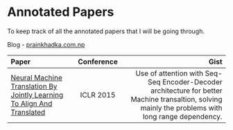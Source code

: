# Annotated Papers
To keep track of all the annotated papers that I will be going through.

Blog - [prainkhadka.com.np](http://prajinkhadka.com.np/year-archive/)

| Paper      | Conference | Gist     | 
| :---        |    :----:   |          ---: |
| [Neural Machine Translation By Jointly Learning To Align And Translated](https://arxiv.org/abs/1409.0473)      |  ICLR 2015        | Use of attention with Seq-Seq Encoder-Decoder architecture for better Machine transaltion, solving mainly the problems with long range dependency.   |

